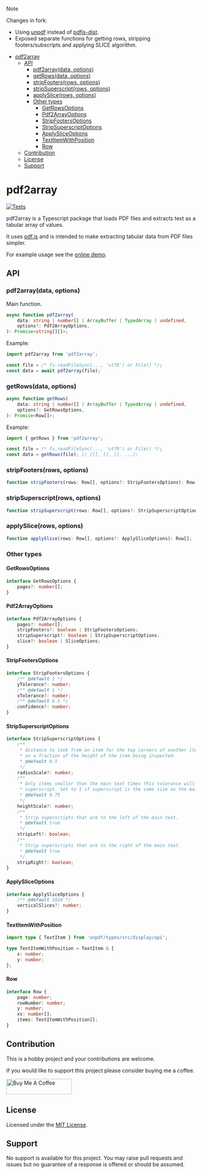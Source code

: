 > [!NOTE]
> Changes in fork:
>
> -   Using [unpdf](https://github.com/unjs/unpdf) instead of [pdfjs-dist](https://www.npmjs.com/package/pdfjs-dist).
> -   Exposed separate functions for getting rows, stripping footers/subscripts and applying SLICE algorithm.

-   [pdf2array](#pdf2array)
    -   [API](#api)
        -   [pdf2array(data, options)](#pdf2arraydata-options)
        -   [getRows(data, options)](#getrowsdata-options)
        -   [stripFooters(rows, options)](#stripfootersrows-options)
        -   [stripSuperscript(rows, options)](#stripsuperscriptrows-options)
        -   [applySlice(rows, options)](#applyslicerows-options)
        -   [Other types](#other-types)
            -   [GetRowsOptions](#getrowsoptions)
            -   [Pdf2ArrayOptions](#pdf2arrayoptions)
            -   [StripFootersOptions](#stripfootersoptions)
            -   [StripSuperscriptOptions](#stripsuperscriptoptions)
            -   [ApplySliceOptions](#applysliceoptions)
            -   [TextItemWithPosition](#textitemwithposition)
            -   [Row](#row)
    -   [Contribution](#contribution)
    -   [License](#license)
    -   [Support](#support)

# pdf2array

[![Tests](https://github.com/tonyroberts/pdf2array/actions/workflows/tests.yml/badge.svg?branch=main)](https://github.com/tonyroberts/pdf2array/actions/workflows/tests.yml)

pdf2array is a Typescript package that loads PDF files and extracts text as a tabular array of values.

It uses [pdf.js](https://github.com/mozilla/pdf.js/) and is intended to make extracting tabular data from PDF files simpler.

For example usage see the [online demo](https://tonyroberts.github.io/pdf2array/).

## API

### pdf2array(data, options)

Main function.

```ts
async function pdf2array(
	data: string | number[] | ArrayBuffer | TypedArray | undefined,
	options?: Pdf2ArrayOptions,
): Promise<string[][]>;
```

Example:

```ts
import pdf2array from 'pdf2array';

const file = /* fs.readFileSync(..., 'utf8') or File() */;
const data = await pdf2array(file);
```

### getRows(data, options)

```ts
async function getRows(
	data: string | number[] | ArrayBuffer | TypedArray | undefined,
	options?: GetRowsOptions,
): Promise<Row[]>;
```

Example:

```ts
import { getRows } from 'pdf2array';

const file = /* fs.readFileSync(..., 'utf8') or File() */;
const data = getRows(file); // [[], [], [], ...];
```

### stripFooters(rows, options)

```ts
function stripFooters(rows: Row[], options?: StripFootersOptions): Row[];
```

### stripSuperscript(rows, options)

```ts
function stripSuperscript(rows: Row[], options?: StripSuperscriptOptions): Row[];
```

### applySlice(rows, options)

```ts
function applySlice(rows: Row[], options?: ApplySliceOptions): Row[];
```

### Other types

#### GetRowsOptions

```ts
interface GetRowsOptions {
	pages?: number[];
}
```

#### Pdf2ArrayOptions

```ts
interface Pdf2ArrayOptions {
	pages?: number[];
	stripFooters?: boolean | StripFootersOptions;
	stripSuperscript?: boolean | StripSuperscriptOptions;
	slice?: boolean | SliceOptions;
}
```

#### StripFootersOptions

```ts
interface StripFootersOptions {
	/** @default 1 */
	yTolerance?: number;
	/** @default 1 */
	xTolerance?: number;
	/** @default 0.5 */
	confidence?: number;
}
```

#### StripSuperscriptOptions

```ts
interface StripSuperscriptOptions {
	/**
	 * distance to look from an item for the top corners of another item,
	 * as a fraction of the height of the item being inspected.
	 * @default 0.5
	 */
	radiusScale?: number;
	/**
	 * Only items smaller than the main text times this tolerance will be assumed to be
	 * superscript. Set to 1 if superscript is the same size as the main text.
	 * @default 0.75
	 */
	heightScale?: number;
	/**
	 * Strip superscripts that are to the left of the main text.
	 * @default true
	 */
	stripLeft?: boolean;
	/**
	 * Strip superscripts that are to the right of the main text.
	 * @default true
	 */
	stripRight?: boolean;
}
```

#### ApplySliceOptions

```ts
interface ApplySliceOptions {
	/** @default 1024 */
	verticalSlices?: number;
}
```

#### TextItemWithPosition

```ts
import type { TextItem } from 'unpdf/types/src/display/api';

type TextItemWithPosition = TextItem & {
	x: number;
	y: number;
};
```

#### Row

```ts
interface Row {
	page: number;
	rowNumber: number;
	y: number;
	xs: number[];
	items: TextItemWithPosition[];
}
```

## Contribution

This is a hobby project and your contributions are welcome.

If you would like to support this project please consider buying me a coffee.

<a href="https://www.buymeacoffee.com/tonyroberts" target="_blank"><img src="https://cdn.buymeacoffee.com/buttons/default-orange.png" alt="Buy Me A Coffee" height="41" width="174"></a>

## License

Licensed under the [MIT License](https://raw.githubusercontent.com/tonyroberts/pdf2array/main/LICENSE).

## Support

No support is available for this project. You may raise pull requests and issues but no guarantee of a response is offered or should be assumed.
